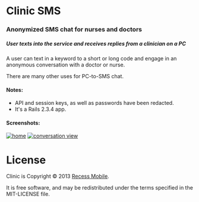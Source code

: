 Clinic SMS
==========

### Anonymized SMS chat for nurses and doctors

##### User texts into the service and receives replies from a clinician on a PC

A user can text in a keyword to a short or long code and engage in an anonymous conversation with a doctor or nurse.

There are many other uses for PC-to-SMS chat. 


#### Notes:

* API and session keys, as well as passwords have been redacted.
* It's a Rails 2.3.4 app.

#### Screenshots:

[![home](http://dl.dropbox.com/u/225019/rm-app-screenshots/Clinic/thumb_home.png)](http://dl.dropbox.com/u/225019/rm-app-screenshots/Clinic/home.png)
[![conversation view](http://dl.dropbox.com/u/225019/rm-app-screenshots/Clinic/thumb_conversation.png)](http://dl.dropbox.com/u/225019/rm-app-screenshots/Clinic/conversation.png)


License
=======

Clinic is Copyright © 2013 [Recess Mobile](http://recess.im/).

It is free software, and may be redistributed under the terms specified in the MIT-LICENSE file.
